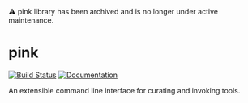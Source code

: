 ⚠️ pink library has been archived and is no longer under active maintenance.


# pink
[![Build Status](https://travis-ci.org/heetch/pink.svg?branch=master)](https://travis-ci.org/heetch/pink)
[![Documentation](https://godoc.org/github.com/heetch/pink?status.svg)](http://godoc.org/github.com/heetch/pink)

An extensible command line interface for curating and invoking tools.
